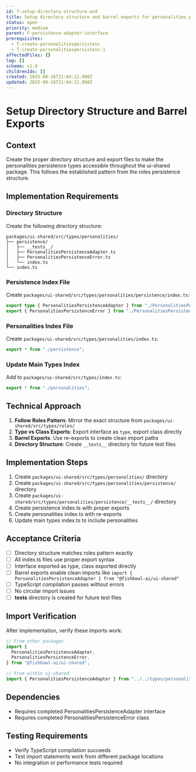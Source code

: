 ```yaml
---
id: T-setup-directory-structure-and
title: Setup directory structure and barrel exports for personalities persistence
status: open
priority: medium
parent: F-persistence-adapter-interface
prerequisites:
  - T-create-personalitiespersistenc
  - T-create-personalitiespersistenc-1
affectedFiles: {}
log: []
schema: v1.0
childrenIds: []
created: 2025-08-16T21:04:12.980Z
updated: 2025-08-16T21:04:12.980Z
---
```


# Setup Directory Structure and Barrel Exports

## Context

Create the proper directory structure and export files to make the personalities persistence types accessible throughout the ui-shared package. This follows the established pattern from the roles persistence structure.

## Implementation Requirements

### Directory Structure

Create the following directory structure:

```
packages/ui-shared/src/types/personalities/
├── persistence/
│   ├── __tests__/
│   ├── PersonalitiesPersistenceAdapter.ts
│   ├── PersonalitiesPersistenceError.ts
│   └── index.ts
└── index.ts
```

### Persistence Index File

Create `packages/ui-shared/src/types/personalities/persistence/index.ts`:

```typescript
export type { PersonalitiesPersistenceAdapter } from "./PersonalitiesPersistenceAdapter";
export { PersonalitiesPersistenceError } from "./PersonalitiesPersistenceError";
```

### Personalities Index File

Create `packages/ui-shared/src/types/personalities/index.ts`:

```typescript
export * from "./persistence";
```

### Update Main Types Index

Add to `packages/ui-shared/src/types/index.ts`:

```typescript
export * from "./personalities";
```

## Technical Approach

1. **Follow Roles Pattern**: Mirror the exact structure from `packages/ui-shared/src/types/roles/`
2. **Type vs Class Exports**: Export interface as `type`, export class directly
3. **Barrel Exports**: Use re-exports to create clean import paths
4. **Directory Structure**: Create `__tests__` directory for future test files

## Implementation Steps

1. Create `packages/ui-shared/src/types/personalities/` directory
2. Create `packages/ui-shared/src/types/personalities/persistence/` directory
3. Create `packages/ui-shared/src/types/personalities/persistence/__tests__/` directory
4. Create persistence index.ts with proper exports
5. Create personalities index.ts with re-exports
6. Update main types index.ts to include personalities

## Acceptance Criteria

- [ ] Directory structure matches roles pattern exactly
- [ ] All index.ts files use proper export syntax
- [ ] Interface exported as type, class exported directly
- [ ] Barrel exports enable clean imports like `import { PersonalitiesPersistenceAdapter } from "@fishbowl-ai/ui-shared"`
- [ ] TypeScript compilation passes without errors
- [ ] No circular import issues
- [ ] **tests** directory is created for future test files

## Import Verification

After implementation, verify these imports work:

```typescript
// From other packages
import {
  PersonalitiesPersistenceAdapter,
  PersonalitiesPersistenceError,
} from "@fishbowl-ai/ui-shared";

// From within ui-shared
import { PersonalitiesPersistenceAdapter } from "../../types/personalities";
```

## Dependencies

- Requires completed PersonalitiesPersistenceAdapter interface
- Requires completed PersonalitiesPersistenceError class

## Testing Requirements

- Verify TypeScript compilation succeeds
- Test import statements work from different package locations
- No integration or performance tests required
